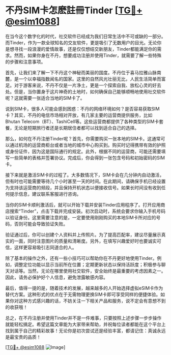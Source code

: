 # 不丹SIM卡怎麽註冊Tinder [[TG💪+ @esim1088](https://t.me/s/esim1088)]

在当今这个数字化的时代，社交软件已经成为我们日常生活中不可或缺的一部分。而Tinder，作为一款全球知名的交友软件，更是吸引了无数用户的目光。无论你是想寻找一段浪漫的爱情故事，还是仅仅想结交新朋友，Tinder都能满足你的需求。然而，如果你身在不丹，想要成功注册并使用Tinder，就需要了解一些特殊的步骤和注意事项。

首先，让我们来了解一下不丹这个神秘而美丽的国度。不丹位于喜马拉雅山脉南麓，是一个以幸福指数闻名的国家。这里的自然风光壮丽无比，人民生活简单而富足。对于游客来说，不丹不仅是一片净土，更是一个探索自我、放松心灵的好去处。但是，当你置身于这片神奇的土地时，如何确保自己能够顺畅地使用社交软件呢？这就需要一张适合当地的SIM卡了。

说到SIM卡，很多人可能会感到困惑：不丹的网络环境如何？是否容易获取SIM卡？其实，不丹的电信市场相对开放，有几家主要的运营商提供服务，比如Bhutan Telecom（BT）、TashiCell等。这些运营商都提供了各种类型的SIM卡套餐，无论是短期旅行者还是长期居住者都可以找到适合自己的选择。

那么，如何在不丹注册Tinder呢？首先，你需要购买一张本地的SIM卡。这通常可以通过机场的运营商柜台或者当地的城市中心购买到。购买时记得携带有效的护照或身份证件，因为这是国际通行的规定。此外，根据不同的运营商，可能还需要填写一些简单的表格并签署协议。完成后，你会得到一张包含号码和初始密码的SIM卡。

接下来就是激活SIM卡的过程了。大多数情况下，SIM卡会在几分钟内自动激活，但有时也可能需要等待几个小时甚至一天的时间。在此期间，请确保手机已经设置为支持该运营商的频段，并且保持开机状态以便接收信号。如果长时间没有收到任何提示信息，建议联系客服进行咨询。

当你的SIM卡顺利激活后，就可以开始下载并安装Tinder应用程序了。打开应用商店搜索“Tinder”，点击下载并完成安装。初次启动时，系统会要求你输入手机号码以验证身份。这里需要注意的是，一定要使用刚刚购买的本地SIM卡所对应的号码，否则可能会导致验证失败。

验证通过后，你可以创建个人资料并上传照片。为了提高匹配率，建议尽量展示真实的一面，同时注意图片的质量和清晰度。另外，在填写兴趣爱好时也要诚实可信，这样更容易吸引志同道合的人。

除了基本的操作之外，还有一些小技巧可以帮助你在不丹更好地使用Tinder。例如，调整定位功能以显示当前所在位置；定期更新状态以保持活跃度；积极参与聊天对话等。当然，无论在哪里使用社交软件，安全始终是最重要的考虑因素之一。因此，请务必保护好个人信息，避免泄露敏感内容。

最后，值得一提的是，随着技术的发展，越来越多的人开始选择虚拟eSIM卡作为替代方案。这种形式的优点在于无需物理更换SIM卡即可享受同样的便捷体验。如果你对这种方式感兴趣的话，不妨关注一下相关产品和服务，说不定会有意想不到的收获哦！

总之，在不丹注册并使用Tinder并不是一件难事，只要按照上述步骤一步步操作就能轻松搞定。希望这篇文章能为大家带来帮助，并祝每位读者都能在这个平台上找到属于自己的精彩故事！无论你是初次尝试还是经验丰富，都请记住：真诚永远是最宝贵的品质！

[[TG💪+ @esim1088](https://t.me/s/esim1088) ![Image](https://i.postimg.cc/4NQfJmqS/Snipaste-2025-05-13-00-14-12.png)]